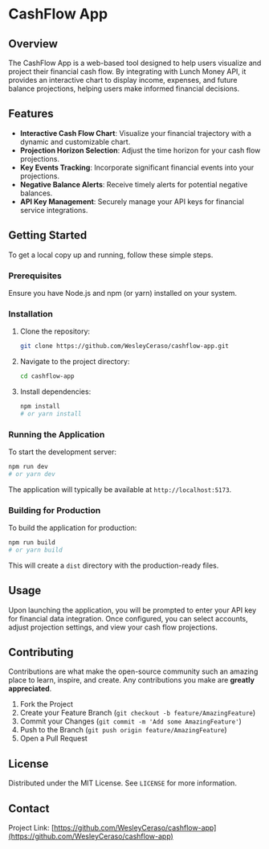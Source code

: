 # CashFlow App

## Overview

The CashFlow App is a web-based tool designed to help users visualize and project their financial cash flow. By integrating with Lunch Money API, it provides an interactive chart to display income, expenses, and future balance projections, helping users make informed financial decisions.

## Features

- **Interactive Cash Flow Chart**: Visualize your financial trajectory with a dynamic and customizable chart.
- **Projection Horizon Selection**: Adjust the time horizon for your cash flow projections.
- **Key Events Tracking**: Incorporate significant financial events into your projections.
- **Negative Balance Alerts**: Receive timely alerts for potential negative balances.
- **API Key Management**: Securely manage your API keys for financial service integrations.

## Getting Started

To get a local copy up and running, follow these simple steps.

### Prerequisites

Ensure you have Node.js and npm (or yarn) installed on your system.

### Installation

1. Clone the repository:
   ```bash
   git clone https://github.com/WesleyCeraso/cashflow-app.git
   ```
2. Navigate to the project directory:
   ```bash
   cd cashflow-app
   ```
3. Install dependencies:
   ```bash
   npm install
   # or yarn install
   ```

### Running the Application

To start the development server:

```bash
npm run dev
# or yarn dev
```

The application will typically be available at `http://localhost:5173`.

### Building for Production

To build the application for production:

```bash
npm run build
# or yarn build
```

This will create a `dist` directory with the production-ready files.

## Usage

Upon launching the application, you will be prompted to enter your API key for financial data integration. Once configured, you can select accounts, adjust projection settings, and view your cash flow projections.

## Contributing

Contributions are what make the open-source community such an amazing place to learn, inspire, and create. Any contributions you make are **greatly appreciated**.

1. Fork the Project
2. Create your Feature Branch (`git checkout -b feature/AmazingFeature`)
3. Commit your Changes (`git commit -m 'Add some AmazingFeature'`)
4. Push to the Branch (`git push origin feature/AmazingFeature`)
5. Open a Pull Request

## License

Distributed under the MIT License. See `LICENSE` for more information.

## Contact

Project Link: [https://github.com/WesleyCeraso/cashflow-app](https://github.com/WesleyCeraso/cashflow-app)